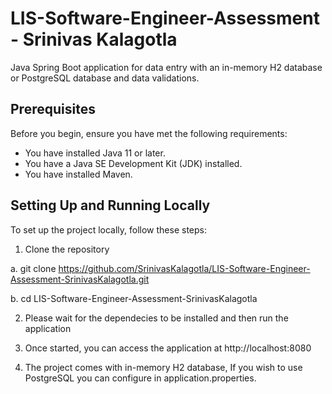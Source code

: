 # LIS-Software-Engineer-Assessment - Srinivas Kalagotla

Java Spring Boot application for data entry with an in-memory H2 database or PostgreSQL database and data validations.

## Prerequisites

Before you begin, ensure you have met the following requirements:
- You have installed Java 11 or later.
- You have a Java SE Development Kit (JDK) installed.
- You have installed Maven.

## Setting Up and Running Locally

To set up the project locally, follow these steps:

1. Clone the repository

  a.  git clone https://github.com/SrinivasKalagotla/LIS-Software-Engineer-Assessment-SrinivasKalagotla.git

  b.  cd LIS-Software-Engineer-Assessment-SrinivasKalagotla

2. Please wait for the dependecies to be installed and then run the application

3. Once started, you can access the application at http://localhost:8080

4. The project comes with in-memory H2 database, If you wish to use PostgreSQL you can configure in application.properties.
